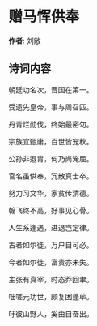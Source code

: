 # 赠马恽供奉

**作者**: 刘敞

## 诗词内容

朝廷功名次，晋国在第一。

受遗先皇帝，事与周召匹。

丹青烂勋伐，终始最密勿。

宗族宜甄庸，百世皆宠秋。

公孙非遐胄，何乃尚淹屈。

官名虽供奉，冗散真士卒。

努力习文华，家贫传清德。

翰飞终不高，好事见心骨。

人生系逢遇，进退岂定律。

古者如尔徒，万户自可必。

今者如尔徒，富贵亦未失。

主张有真宰，时态莽回聿。

咄嗟元功世，颇复困蓬荜。

吁彼山野人，奚由自奋出。

